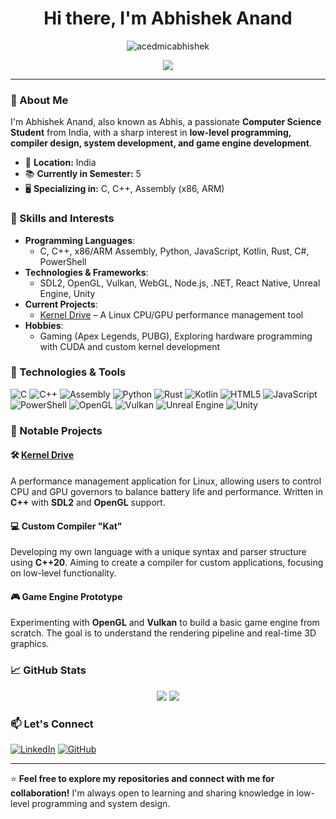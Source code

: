 <h1 align="center">Hi there, I'm Abhishek Anand </h1>

<p align="center">
  <img src="https://komarev.com/ghpvc/?username=acedmicabhishek&label=Profile%20views&color=0e75b6&style=flat" alt="acedmicabhishek" />
</p>

<p align="center">
  <img src="https://img.shields.io/github/followers/acedmicabhishek?label=Follow&style=social" />
</p>

---

### 🌟 About Me
I'm Abhishek Anand, also known as Abhis, a passionate **Computer Science Student** from India, with a sharp interest in **low-level programming, compiler design, system development, and game engine development**.

- 📍 **Location:** India
- 📚 **Currently in Semester:** 5
- 🖥️ **Specializing in:** C, C++, Assembly (x86, ARM)

### 🚀 Skills and Interests

- **Programming Languages**: 
  - C, C++, x86/ARM Assembly, Python, JavaScript, Kotlin, Rust, C#, PowerShell
- **Technologies & Frameworks**:
  - SDL2, OpenGL, Vulkan, WebGL, Node.js, .NET, React Native, Unreal Engine, Unity
- **Current Projects**: 
  - [Kernel Drive](https://github.com/acedmicabhishek/KernelDrive) – A Linux CPU/GPU performance management tool
- **Hobbies**:
  - Gaming (Apex Legends, PUBG), Exploring hardware programming with CUDA and custom kernel development

### 🔧 Technologies & Tools

![C](https://img.shields.io/badge/C-%2300599C.svg?style=for-the-badge&logo=c&logoColor=white)
![C++](https://img.shields.io/badge/C++-00599C?style=for-the-badge&logo=cplusplus&logoColor=white)
![Assembly](https://img.shields.io/badge/Assembly-8B0000?style=for-the-badge)
![Python](https://img.shields.io/badge/Python-3776AB?style=for-the-badge&logo=python&logoColor=white)
![Rust](https://img.shields.io/badge/Rust-000000?style=for-the-badge&logo=rust&logoColor=white)
![Kotlin](https://img.shields.io/badge/Kotlin-0095D5?style=for-the-badge&logo=kotlin&logoColor=white)
![HTML5](https://img.shields.io/badge/HTML5-E34F26?style=for-the-badge&logo=html5&logoColor=white)
![JavaScript](https://img.shields.io/badge/JavaScript-323330?style=for-the-badge&logo=javascript&logoColor=%23F7DF1E)
![PowerShell](https://img.shields.io/badge/PowerShell-5391FE?style=for-the-badge&logo=powershell&logoColor=white)
![OpenGL](https://img.shields.io/badge/OpenGL-5586A4?style=for-the-badge&logo=opengl)
![Vulkan](https://img.shields.io/badge/Vulkan-C0402C?style=for-the-badge&logo=vulkan&logoColor=white)
![Unreal Engine](https://img.shields.io/badge/Unreal-313131?style=for-the-badge&logo=unreal-engine&logoColor=white)
![Unity](https://img.shields.io/badge/Unity-100000?style=for-the-badge&logo=unity&logoColor=white)

### 📂 Notable Projects

#### 🛠️ [Kernel Drive](https://github.com/acedmicabhishek/KernelDrive)
A performance management application for Linux, allowing users to control CPU and GPU governors to balance battery life and performance. Written in **C++** with **SDL2** and **OpenGL** support.

#### 💻 Custom Compiler "Kat"
Developing my own language with a unique syntax and parser structure using **C++20**. Aiming to create a compiler for custom applications, focusing on low-level functionality.

#### 🎮 Game Engine Prototype
Experimenting with **OpenGL** and **Vulkan** to build a basic game engine from scratch. The goal is to understand the rendering pipeline and real-time 3D graphics.

### 📈 GitHub Stats

<p align="center">
  <img src="https://github-readme-stats.vercel.app/api?username=acedmicabhishek&show_icons=true&theme=dark&hide_border=true" />
  <img src="https://github-readme-streak-stats.herokuapp.com/?user=acedmicabhishek&theme=dark&hide_border=true" />
</p>


  
### 📫 Let's Connect

[![LinkedIn](https://img.shields.io/badge/LinkedIn-0077B5?style=for-the-badge&logo=linkedin&logoColor=white)](https://www.linkedin.com/in/abhishek-anand-9b9402308?utm_source=share&utm_campaign=share_via&utm_content=profile&utm_medium=android_app)
[![GitHub](https://img.shields.io/badge/GitHub-100000?style=for-the-badge&logo=github&logoColor=white)](https://github.com/acedmicabhishek)

---

⭐️ **Feel free to explore my repositories and connect with me for collaboration!** I'm always open to learning and sharing knowledge in low-level programming and system design.
